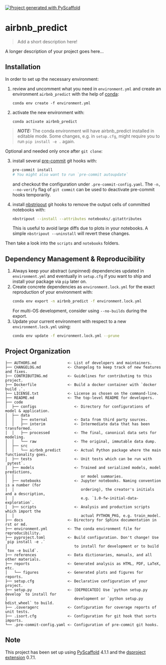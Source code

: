 [![Project generated with PyScaffold](https://img.shields.io/badge/-PyScaffold-005CA0?logo=pyscaffold)](https://pyscaffold.org/)
<!-- These are examples of badges you might also want to add to your README. Update the URLs accordingly.
[![Built Status](https://api.cirrus-ci.com/github/<USER>/airbnb_predict.svg?branch=main)](https://cirrus-ci.com/github/<USER>/airbnb_predict)
[![ReadTheDocs](https://readthedocs.org/projects/airbnb_predict/badge/?version=latest)](https://airbnb_predict.readthedocs.io/en/stable/)
[![Coveralls](https://img.shields.io/coveralls/github/<USER>/airbnb_predict/main.svg)](https://coveralls.io/r/<USER>/airbnb_predict)
[![PyPI-Server](https://img.shields.io/pypi/v/airbnb_predict.svg)](https://pypi.org/project/airbnb_predict/)
[![Conda-Forge](https://img.shields.io/conda/vn/conda-forge/airbnb_predict.svg)](https://anaconda.org/conda-forge/airbnb_predict)
[![Monthly Downloads](https://pepy.tech/badge/airbnb_predict/month)](https://pepy.tech/project/airbnb_predict)
[![Twitter](https://img.shields.io/twitter/url/http/shields.io.svg?style=social&label=Twitter)](https://twitter.com/airbnb_predict)
-->

# airbnb_predict

> Add a short description here!

A longer description of your project goes here...

## Installation

In order to set up the necessary environment:

1. review and uncomment what you need in `environment.yml` and create an environment `airbnb_predict` with the help of [conda]:
   ```
   conda env create -f environment.yml
   ```
2. activate the new environment with:
   ```
   conda activate airbnb_predict
   ```

> **_NOTE:_**  The conda environment will have airbnb_predict installed in editable mode.
> Some changes, e.g. in `setup.cfg`, might require you to run `pip install -e .` again.


Optional and needed only once after `git clone`:

3. install several [pre-commit] git hooks with:
   ```bash
   pre-commit install
   # You might also want to run `pre-commit autoupdate`
   ```
   and checkout the configuration under `.pre-commit-config.yaml`.
   The `-n, --no-verify` flag of `git commit` can be used to deactivate pre-commit hooks temporarily.

4. install [nbstripout] git hooks to remove the output cells of committed notebooks with:
   ```bash
   nbstripout --install --attributes notebooks/.gitattributes
   ```
   This is useful to avoid large diffs due to plots in your notebooks.
   A simple `nbstripout --uninstall` will revert these changes.


Then take a look into the `scripts` and `notebooks` folders.

## Dependency Management & Reproducibility

1. Always keep your abstract (unpinned) dependencies updated in `environment.yml` and eventually
   in `setup.cfg` if you want to ship and install your package via `pip` later on.
2. Create concrete dependencies as `environment.lock.yml` for the exact reproduction of your
   environment with:
   ```bash
   conda env export -n airbnb_predict -f environment.lock.yml
   ```
   For multi-OS development, consider using `--no-builds` during the export.
3. Update your current environment with respect to a new `environment.lock.yml` using:
   ```bash
   conda env update -f environment.lock.yml --prune
   ```
## Project Organization

```
├── AUTHORS.md              <- List of developers and maintainers.
├── CHANGELOG.md            <- Changelog to keep track of new features and fixes.
├── CONTRIBUTING.md         <- Guidelines for contributing to this project.
├── Dockerfile              <- Build a docker container with `docker build .`.
├── LICENSE.txt             <- License as chosen on the command-line.
├── README.md               <- The top-level README for developers.
├── code
│  ├── configs                 <- Directory for configurations of model & application.
│  ├── data
│  │   ├── external            <- Data from third party sources.
│  │   ├── interim             <- Intermediate data that has been transformed.
│  │   ├── processed           <- The final, canonical data sets for modeling.
│  │   └── raw                 <- The original, immutable data dump.
│  ├── src
│  │   └── airbnb_predict      <- Actual Python package where the main functionality goes.
│  ├── tests                   <- Unit tests which can be run with `pytest`.
│  ├── models                  <- Trained and serialized models, model predictions,
│  │                              or model summaries.
│  ├── notebooks               <- Jupyter notebooks. Naming convention is a number (for
│  │                              ordering), the creator's initials and a description,
│  │                              e.g. `1.0-fw-initial-data-exploration`.
│  ├── scripts                 <- Analysis and production scripts which import the
│  │                              actual PYTHON_PKG, e.g. train_model.
├── docs                    <- Directory for Sphinx documentation in rst or md.
├── environment.yml         <- The conda environment file for reproducibility.
├── pyproject.toml          <- Build configuration. Don't change! Use `pip install -e .`
│                              to install for development or to build `tox -e build`.
├── references              <- Data dictionaries, manuals, and all other materials.
├── reports                 <- Generated analysis as HTML, PDF, LaTeX, etc.
│   └── figures             <- Generated plots and figures for reports.
├── setup.cfg               <- Declarative configuration of your project.
├── setup.py                <- [DEPRECATED] Use `python setup.py develop` to install for
│                              development or `python setup.py bdist_wheel` to build.
├── .coveragerc             <- Configuration for coverage reports of unit tests.
├── .isort.cfg              <- Configuration for git hook that sorts imports.
└── .pre-commit-config.yaml <- Configuration of pre-commit git hooks.
```

<!-- pyscaffold-notes -->

## Note

This project has been set up using [PyScaffold] 4.1.1 and the [dsproject extension] 0.7.1.

[conda]: https://docs.conda.io/
[pre-commit]: https://pre-commit.com/
[Jupyter]: https://jupyter.org/
[nbstripout]: https://github.com/kynan/nbstripout
[Google style]: http://google.github.io/styleguide/pyguide.html#38-comments-and-docstrings
[PyScaffold]: https://pyscaffold.org/
[dsproject extension]: https://github.com/pyscaffold/pyscaffoldext-dsproject
